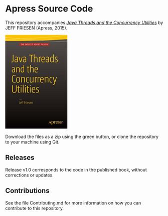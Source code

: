# Apress Source Code

This repository accompanies [*Java Threads and the Concurrency Utilities*](http://www.apress.com/9781484216996) by JEFF FRIESEN (Apress, 2015).

![Cover image](9781484216996.jpg)

Download the files as a zip using the green button, or clone the repository to your machine using Git.

## Releases

Release v1.0 corresponds to the code in the published book, without corrections or updates.

## Contributions

See the file Contributing.md for more information on how you can contribute to this repository.
